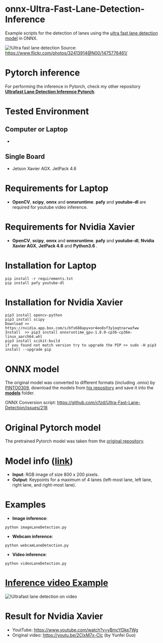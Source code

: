 # onnx-Ultra-Fast-Lane-Detection-Inference
 Example scripts for the detection of lanes using the [ultra fast lane detection model](https://github.com/cfzd/Ultra-Fast-Lane-Detection) in ONNX.

![!Ultra fast lane detection](https://github.com/ibaiGorordo/onnx-Ultra-Fast-Lane-Detection-Inference/blob/main/doc/img/detected%20lanes.jpg)
Source: https://www.flickr.com/photos/32413914@N00/1475776461/

# Pytorch inference
For performing the inference in Pytorch, check my other repository **[Ultrafast Lane Detection Inference Pytorch](https://github.com/ibaiGorordo/Ultrafast-Lane-Detection-Inference-Pytorch-)**.

# Tested Environment
## Computer or Laptop
- 

## Single Board
- Jetson Xavier AGX. JetPack 4.6
# Requirements for Laptop

 * **OpenCV**, **scipy**, **onnx** and **onnxruntime**. **pafy** and **youtube-dl** are required for youtube video inference. 
 
# Requirements for Nvidia Xavier

 * **OpenCV**, **scipy**, **onnx** and **onnxruntime**. **pafy**  and **youtube-dl**, **Nvidia Xavier AGX**, **JetPack 4.6** and **Python3.6** .

# Installation for Laptop
```
pip install -r requirements.txt
pip install pafy youtube-dl
```
# Installation for Nvidia Xavier
```
pip3 install opencv-python
pip3 install scipy
Download >> https://nvidia.app.box.com/s/bfs688apyvor4eo8sf3y1oqtnarwafww
Install  >> pip3 install onnxruntime_gpu-1.8.0-cp36-cp36m-linux_aarch64.whl
pip3 install scikit-build
if you found not match version try to upgrade the PIP >> sudo -H pip3 install --upgrade pip

```

# ONNX model
The original model was converted to different formats (including .onnx) by [PINTO0309](https://github.com/PINTO0309), download the models from [his repository](https://github.com/PINTO0309/PINTO_model_zoo/tree/main/140_Ultra-Fast-Lane-Detection) and save it into the **[models](https://github.com/ibaiGorordo/TfLite-Ultra-Fast-Lane-Detection-Inference/tree/main/models)** folder. 

ONNX Conversion script: https://github.com/cfzd/Ultra-Fast-Lane-Detection/issues/218

# Original Pytorch model
The pretrained Pytorch model was taken from the [original repository](https://github.com/cfzd/Ultra-Fast-Lane-Detection).

# Model info ([link](https://github.com/cfzd/Ultra-Fast-Lane-Detection))

 * **Input**: RGB image of size 800 x 200 pixels.
 * **Output**: Keypoints for a maximum of 4 lanes (left-most lane, left lane, right lane, and right-most lane).
 
# Examples

 * **Image inference**:
 
 ```
 python imageLaneDetection.py 
 ```
 
  * **Webcam inference**:
 
 ```
 python webcamLaneDetection.py
 ```
 
  * **Video inference**:
 
 ```
 python videoLaneDetection.py
 ```
 
 # [Inference video Example](https://youtu.be/0Owf6gef1Ew) 
 ![!Ultrafast lane detection on video](https://github.com/ibaiGorordo/Ultrafast-Lane-Detection-Inference-Pytorch-/blob/main/doc/img/laneDetection.gif)
 
 # Result for Nvidia Xavier
- YoutTube: https://www.youtube.com/watch?v=yBmcYDke7Wg
- Original video: https://youtu.be/2CIxM7x-Clc (by Yunfei Guo)


